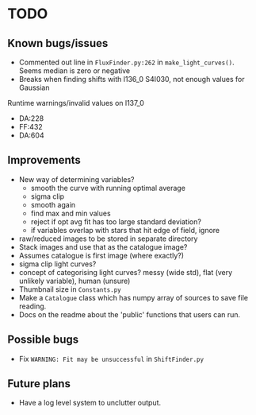 # TODO

## Known bugs/issues

- Commented out line in `FluxFinder.py:262` in `make_light_curves()`. Seems median is zero or negative
- Breaks when finding shifts with l136_0 S4I030, not enough values for Gaussian

Runtime warnings/invalid values on l137_0

- DA:228
- FF:432
- DA:604

## Improvements

- New way of determining variables?
	- smooth the curve with running optimal average
	- sigma clip
	- smooth again
	- find max and min values
	- reject if opt avg fit has too large standard deviation?
	- if variables overlap with stars that hit edge of field, ignore
- raw/reduced images to be stored in separate directory
- Stack images and use that as the catalogue image?
- Assumes catalogue is first image (where exactly?)
- sigma clip light curves?
- concept of categorising light curves? messy (wide std), flat (very unlikely variable), human (unsure)
- Thumbnail size in `Constants.py`
- Make a `Catalogue` class which has numpy array of sources to save file reading.
- Docs on the readme about the 'public' functions that users can run.

## Possible bugs

- Fix `WARNING: Fit may be unsuccessful` in `ShiftFinder.py`

## Future plans

- Have a log level system to unclutter output.

